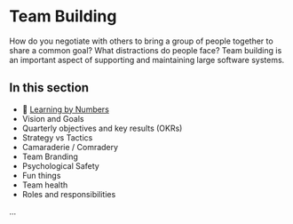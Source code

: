 # Team Building

How do you negotiate with others to bring a group of people together to share a common goal? What distractions do people face? Team building is an important aspect of supporting and maintaining large software systems.

## In this section

- 🔢 [Learning by Numbers](./000-Learning-by-Numbers.md)
- Vision and Goals
- Quarterly objectives and key results (OKRs)
- Strategy vs Tactics
- Camaraderie / Comradery
- Team Branding
- Psychological Safety
- Fun things
- Team health
- Roles and responsibilities

...
